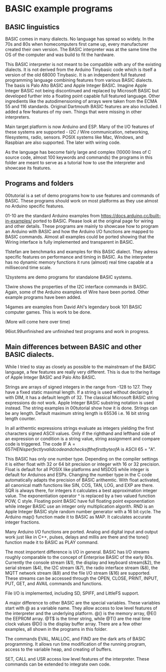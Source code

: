 # BASIC example programs

## BASIC linguistics

BASIC comes in many dialects. No language has spread so widely. In the 70s and 80s when homecomputers first came up, every manufacturer created their own version. The BASIC interpreter was at the same time the OS of the computer and was build to fit the hardware. 

This BASIC interpreter is not meant to be compatible with any of the existing dialects. It is not derived from the Arduino Tinybasic code which is itself a version of the old 68000 Tinybasic. It is an independent full featured programming language combining features from various BASIC dialects. The basis is Palo Alto BASIC and Apple Integer BASIC. Imagine Apple Integer BASIC not being discontinued and replaced by Microsoft BASIC but developed further into a floating point capable full featured language. Other ingredients like the autodimensioning of arrays were taken from the ECMA 55 and 116 standards. Original Dartmouth BASIC features are also included. I added a few features of my own. Things that were missing in other interpreters.

Main target platform is now Arduino and ESP. Many of the I/O features of these systems are supported - I2C / Wire communication, networking, filesystems, radio, sensors. POSIX systems like Mac, Windows, and Raspbian are also supported. The later with wiring code. 

As the language has become fairly large and complex (10000 lines of C source code, almost 100 keywords and commands) the programs in this folder are meant to serve as a tutorial how to use the interpreter and showcase its features.

## Programs and folders

00tutorial is a set of demo programs how to use features and commands of BASIC. These programs should work on most platforms as they use almost no Arduino specific features. 

01-10 are the standard Arduino examples from  https://docs.arduino.cc/built-in-examples/ ported to BASIC. Please look at the original page for wiring and other details. These programs are mainly to showcase how to program an Arduino with BASIC and how the Arduino I/O functions are mapped to BASIC commands. Almost all examples could be ported showing that the Wiring interface is fully implemented and transparent in BASIC.

11stefan are benchmarks and examples for this BASIC dialect. They adress specific features on performance and timing in BASIC. As the interpreter has no dynamic memory functions it runs (almost) real time capable at a millisecond time scale.

12systems are demo programs for standalone BASIC systems. 

13wire shows the properties of the I2C interface commands in BASIC. Again, some of the Arduino examples of Wire have been ported. Other example programs have been added.

14games are examples from David Ahl's legendary book 101 BASIC computer games. This is work to be done.

(More will come here over time)

96iot.99unfinished are unfinished test programs and work in progress.

## Main differences between BASIC and other BASIC dialects.

While I tried to stay as closely as possible to the mainstream of the BASIC language, a few features are really very different. This is due to the heritage of Apple Integer BASIC and Palo Alto BASIC.

Strings are arrays of signed integers in the range from -128 to 127. They have a fixed static maximal length. If a string is used without declaring it with DIM, it has a default length of 32. The classical Microsoft BASIC string expressions do not work. Apple Integer BASIC substring notation is used instead. The string examples in 00tutorial show how it is done. Strings can be any length. Default maximum string length is 65536 i.e. 16 bit string length counter. 

In all arithemtic expressions strings evaluate as integers yielding the first characters signed ASCII values. Only if the righthand and lefthand side of an expression or condition is a string value, string assignment and compare code is triggered. The code IF A$=65 THEN is perfectly valid code and checks if the first byte of A$ is ASCII 65 = "A". 

This BASIC has only one number type. Depending on the compiler settings it is either float with 32 or 64 bit precision or integer with 16 or 32 precision. Float is default for all POSIX like platforms and MSDOS while integer is default for Arduinos and ESPs. Changing the number type in the C code automatically adapts the precision of BASIC arithemtic. With float activated, all canonical math functions like SIN, COS, TAN, LOG, and EXP are there. SQR is always there, for integers it calculates a best approximation integer value. The exponentiation operator ^ is replaced by a two valued function POW, C style. Floating point BASIC have full floating point exponentiation while integer BASIC use an integer only multiplication algorith. RND is an Apple Integer BASIC style random number generator with a 16 bit cycle. The Arduino map() function made it to BASIC as MAP. It calculates accurate integer fractions.

Many Arduino I/O functions are ported. Analog and digital input and output work just like in C++, pulses, delays and millis are there and the tone() function made it to BASIC as PLAY command.

The most importent difference is I/O in general. BASIC has I/O streams roughly comparable to the concept of Enterprise BASIC of the early 80s. Currently the console stream (&1), the display and keyboard stream(&2), the serial stream (&4), the I2C stream (&7), the radio interface stream (&8), the MQTT network stream (&9) and the file I/O stream (&16) are supported. These streams can be accessed through the OPEN, CLOSE, PRINT, INPUT, PUT, GET, and AVAIL commands and functions.

File I/O is implemented, including SD, SPIFF, and LittleFS support. 

A major difference to other BASIC are the special variables. These variables start with @ as a variable name. They allow access to low level features of the interpreter and the underlying platform. @() is the memory array, @E() the EEPROM array. @T$ is the timer string, while @T() are the real time clock values @D() is the display buffer array. There are a few other examples, all shown in the programs in this folder.

The commands EVAL, MALLOC, and FIND are the dark arts of BASIC programming. It allows run time modification of the running program, access to the variable heap, and creating of buffers.

SET, CALL and USR access low level features of the interpreter. These commands can be extended to integrate own code.

